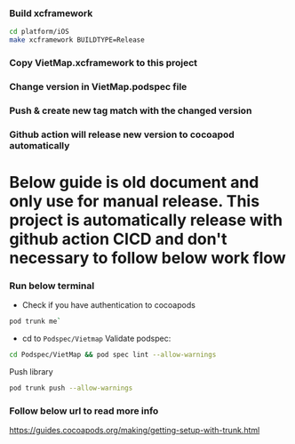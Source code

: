 ### Build xcframework

```bash
cd platform/iOS
make xcframework BUILDTYPE=Release
```

### Copy __VietMap.xcframework__ to this project

### Change version in VietMap.podspec file

### Push & create new tag match with the changed version
 
### Github action will release new version to cocoapod automatically

# Below guide is old document and only use for manual release. This project is automatically release with github action CICD and don't necessary to follow below work flow

### Run below terminal 

- Check if you have authentication to cocoapods
```bash
pod trunk me`
```
- cd to `Podspec/Vietmap`
Validate podspec:
```bash
cd Podspec/VietMap && pod spec lint --allow-warnings
```
Push library
```bash
pod trunk push --allow-warnings
```

### Follow below url to read more info
https://guides.cocoapods.org/making/getting-setup-with-trunk.html